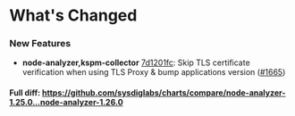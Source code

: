 # What's Changed

### New Features
- **node-analyzer,kspm-collector** [7d1201fc](https://github.com/sysdiglabs/charts/commit/7d1201fc5d1bfc18e9cfc24ed621e76773405d64): Skip TLS certificate verification when using TLS Proxy & bump applications version ([#1665](https://github.com/sysdiglabs/charts/issues/1665))
#### Full diff: https://github.com/sysdiglabs/charts/compare/node-analyzer-1.25.0...node-analyzer-1.26.0
